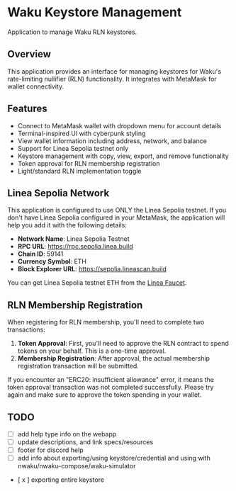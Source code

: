# Waku Keystore Management

Application to manage Waku RLN keystores.

## Overview

This application provides an interface for managing keystores for Waku's rate-limiting nullifier (RLN) functionality. It integrates with MetaMask for wallet connectivity.

## Features

- Connect to MetaMask wallet with dropdown menu for account details
- Terminal-inspired UI with cyberpunk styling
- View wallet information including address, network, and balance
- Support for Linea Sepolia testnet only
- Keystore management with copy, view, export, and remove functionality
- Token approval for RLN membership registration
- Light/standard RLN implementation toggle


## Linea Sepolia Network

This application is configured to use ONLY the Linea Sepolia testnet. If you don't have Linea Sepolia configured in your MetaMask, the application will help you add it with the following details:

- **Network Name**: Linea Sepolia Testnet
- **RPC URL**: https://rpc.sepolia.linea.build
- **Chain ID**: 59141
- **Currency Symbol**: ETH
- **Block Explorer URL**: https://sepolia.lineascan.build

You can get Linea Sepolia testnet ETH from the [Linea Faucet](https://faucet.goerli.linea.build/).

## RLN Membership Registration

When registering for RLN membership, you'll need to complete two transactions:

1. **Token Approval**: First, you'll need to approve the RLN contract to spend tokens on your behalf. This is a one-time approval.
2. **Membership Registration**: After approval, the actual membership registration transaction will be submitted.

If you encounter an "ERC20: insufficient allowance" error, it means the token approval transaction was not completed successfully. Please try again and make sure to approve the token spending in your wallet.

## TODO
- [ ] add help type info on the webapp
- [ ] update descriptions, and link specs/resources
- [ ] footer for discord help
- [ ] add info about exporting/using keystore/credential and using with nwaku/nwaku-compose/waku-simulator
- [ x ] exporting entire keystore
